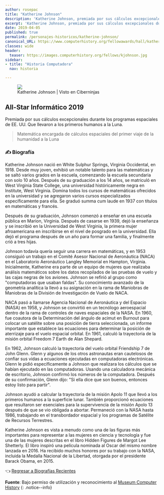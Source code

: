 ```yaml
---
author: rosepac
title: "Katherine Johnson"
description: 'Katherine Johnson, premiada por sus cálculos excepcionales durante los programas espaciales de EE. UU. Que llevaron a los primeros humanos a la Luna.'
excerpt: 'Katherine Johnson, premiada por sus cálculos excepcionales durante los programas espaciales de EE. UU. Que llevaron a los primeros humanos a la Luna.'
date: 2019-04-05
published: true
permalink: /personajes-historicos/katherine-johnson/
canonical_URL: https://www.computerhistory.org/fellowawards/hall/katherine-johnson/
classes: wide
header:
  teaser: https://images.computerhistory.org/fellows/kjohnson.jpg
sidebar:
- title: "Historia Computadora"
  nav: historia

---
```


<figure>
    <a href="https://images.computerhistory.org/fellows/kjohnson.jpg" class="image-popup"><img src="https://images.computerhistory.org/fellows/kjohnson.jpg"></a>
    <figcaption>Katherine Johnson | Visto en Ciberninjas</figcaption>
</figure>

## All-Star Informático 2019

Premiada por sus cálculos excepcionales durante los programas espaciales de EE. UU. Que llevaron a los primeros humanos a la Luna.

> Matemática encargada de cálculos espaciales del primer viaje de la humanidad a la Luna

### ✍ Biografía

Katherine Johnson nació en White Sulphur Springs, Virginia Occidental, en 1918. Desde muy joven, exhibió un notable talento para las matemáticas y se saltó varios grados en la escuela, comenzando la escuela secundaria con solo 10 años. Después de su graduación a los 14 años, se matriculó en West Virginia State College, una universidad históricamente negra en Institute, West Virginia. Domina todos los cursos de matemáticas ofrecidos en la universidad y se agregaron varios cursos especializados específicamente para ella. Se graduó summa cum laude en 1937 con títulos en matemáticas y francés.

Después de su graduación, Johnson comenzó a enseñar en una escuela pública en Marion, Virginia. Después de casarse en 1939, dejó la enseñanza y se inscribió en la Universidad de West Virginia, la primera mujer afroamericana en inscribirse en el nivel de posgrado en la universidad. Ella dejó el programa después de un año para formar una familia, y finalmente crió a tres hijas.

Johnson todavía quería seguir una carrera en matemáticas, y en 1953 consiguió un trabajo en el Comité Asesor Nacional de Aeronáutica (NACA) en el Laboratorio Aeronáutico Langley Memorial en Hampton, Virginia. Inicialmente, Katherine era parte de un equipo de mujeres que realizaba análisis matemáticos sobre los datos recopilados de las pruebas de vuelo y las cajas negras de los aviones. Johnson se refirió al grupo como "computadoras que usaban faldas". Su conocimiento avanzado de la geometría analítica la llevó a su asignación en la rama de Maniobras de Maniobras de la División de Investigación de Vuelo de NACA.

NACA pasó a llamarse Agencia Nacional de Aeronáutica y del Espacio (NASA) en 1958, y Johnson se convirtió en un tecnólogo aeroespacial dentro de la rama de controles de naves espaciales de la NASA. En 1960, fue coautora de la Determinación del ángulo de acimut en Burnout para colocar un satélite sobre una posición de tierra seleccionada, un informe importante que establece las ecuaciones para determinar la posición de aterrizaje para el vuelo espacial orbital. En 1961, calculó la trayectoria de la misión orbital Freedom 7 Earth de Alan Shepard.

En 1962, Johnson calculó la trayectoria del vuelo orbital Friendship 7 de John Glenn. Glenn y algunos de los otros astronautas eran cautelosos de confiar sus vidas a ecuaciones ejecutadas en computadoras electrónicas. Glenn le pidió específicamente a Johnson que realizara los cálculos que se habían ejecutado en las computadoras. Usando una calculadora mecánica de escritorio, Johnson confirmó los números de la computadora. Después de su confirmación, Glenn dijo: "Si ella dice que son buenos, entonces estoy listo para partir".

Johnson ayudó a calcular la trayectoria de la misión Apolo 11 que llevó a los primeros humanos a la superficie lunar. También proporcionó ecuaciones que resultaron ser esenciales para la supervivencia de la misión Apolo 13 después de que se vio obligada a abortar. Permaneció con la NASA hasta 1986, trabajando en el transbordador espacial y los programas de Satélite de Recursos Terrestres.

Katherine Johnson es vista a menudo como una de las figuras más importantes para representar a las mujeres en ciencia y tecnología y fue una de las mujeres descritas en el libro Hidden Figures de Margot Lee Shetterly. El libro inspiró una película nominada al Oscar del mismo nombre lanzada en 2016. Ha recibido muchos honores por su trabajo con la NASA, incluida la Medalla Nacional de la Libertad, otorgada por el presidente Barack Obama, en 2015.

👈 [Regresar a Biografías Recientes](/personajes-historicos/#-biografías-agregadas-más-recientes-)

**Fuente**: Bajo permiso de utilización y reconocimiento al [Museum Computer History](https://www.computerhistory.org/ "Página web el Museo de la Historia de las Computadoras") 
{: .notice--info}